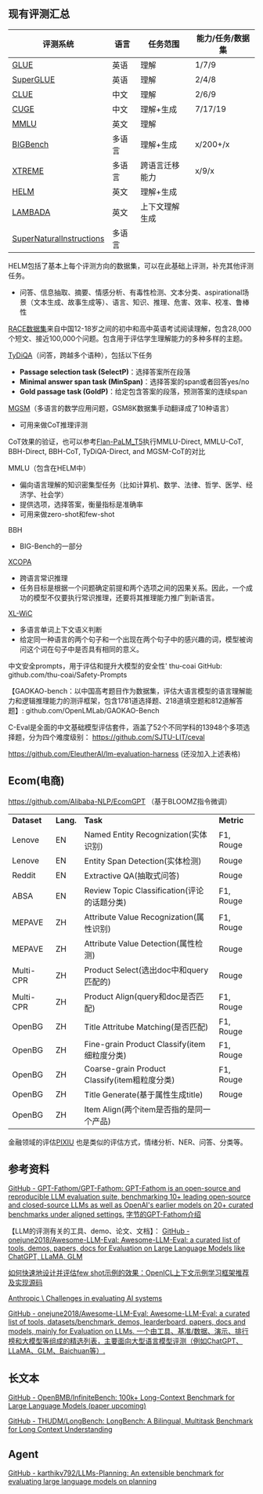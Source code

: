## 现有评测汇总
| 评测系统                            | 语言   | 任务范围       | 能力/任务/数据集 |
| ----------------------------------- | ------ | -------------- | ---------------- |
| [GLUE](GLUE/GLUE.md)                | 英语   | 理解           | 1/7/9            |
| [SuperGLUE](SuperGLUE/SuperGLUE.md) | 英语   | 理解           | 2/4/8            |
| [CLUE](CLUE/CLUE.md)                | 中文   | 理解           | 2/6/9            |
| [CUGE](CUGE/CUGE.md)                | 中文   | 理解+生成      | 7/17/19          |
| [MMLU](MMLU/MMLU.md)                | 英文   | 理解           |                  |
| [BIGBench](BigBench/BIGBench.md)    | 多语言 | 理解+生成      | x/200+/x         |
| [XTREME](XTREME/XTREME.md)          | 多语言 | 跨语言迁移能力 | x/9/x            |
| [HELM](HELM/HELM.md)                | 英文   | 理解+生成      |                  |
| [LAMBADA](LAMBADA/LAMBADA.md)       | 英文   | 上下文理解生成 |                  |
| [SuperNaturalInstructions](NaturalInstructions/SuperNaturalInstructions.md)                                    |   多语言     |                |                  |

HELM包括了基本上每个评测方向的数据集，可以在此基础上评测，补充其他评测任务。
- 问答、信息抽取、摘要、情感分析、有毒性检测、文本分类、aspirational场景（文本生成、故事生成等）、语言、知识、推理、危害、效率、校准、鲁棒性

[RACE数据集](https://www.cs.cmu.edu/~glai1/data/race/)来自中国12-18岁之间的初中和高中英语考试阅读理解，包含28,000个短文、接近100,000个问题。包含用于评估学生理解能力的多种多样的主题。

[TyDiQA](https://github.com/google-research-datasets/tydiqa)（问答，跨越多个语种），包括以下任务
- **Passage selection task (SelectP)**：选择答案所在段落
- **Minimal answer span task (MinSpan)**：选择答案的span或者回答yes/no
- **Gold passage task (GoldP)**：给定包含答案的段落，预测答案的连续span

[MGSM](https://github.com/google-research/url-nlp)（多语言的数学应用问题，GSM8K数据集手动翻译成了10种语言）
- 可用来做CoT推理评测

CoT效果的验证，也可以参考[Flan-PaLM_T5](../Alignment/Flan-PaLM_T5/Flan-PaLM_T5.md)执行MMLU-Direct, MMLU-CoT, BBH-Direct, BBH-CoT, TyDiQA-Direct, and MGSM-CoT的对比

MMLU（包含在HELM中）
- 偏向语言理解的知识密集型任务（比如计算机、数学、法律、哲学、医学、经济学、社会学）
- 提供选项，选择答案，衡量指标是准确率
- 可用来做zero-shot和few-shot

BBH
- BIG-Bench的一部分

[XCOPA](https://github.com/cambridgeltl/xcopa)
- 跨语言常识推理
- 任务目标是根据一个问题确定前提和两个选项之间的因果关系。因此，一个成功的模型不仅要执行常识推理，还要将其推理能力推广到新语言。

[XL-WiC](https://pilehvar.github.io/xlwic/)
- 多语言单词上下文语义判断
- 给定同一种语言的两个句子和一个出现在两个句子中的感兴趣的词，模型被询问这个词在句子中是否具有相同的意义。

中文安全prompts，用于评估和提升大模型的安全性' thu-coai GitHub: github.com/thu-coai/Safety-Prompts

【GAOKAO-bench：以中国高考题目作为数据集，评估大语言模型的语言理解能力和逻辑推理能力的测评框架，包含1781道选择题、218道填空题和812道解答题】: github.com/OpenLMLab/GAOKAO-Bench

C-Eval是全面的中文基础模型评估套件，涵盖了52个不同学科的13948个多项选择题，分为四个难度级别： https://github.com/SJTU-LIT/ceval


https://github.com/EleutherAI/lm-evaluation-harness (还没加入上述表格)

## Ecom(电商)

https://github.com/Alibaba-NLP/EcomGPT （基于BLOOMZ指令微调）

|   |   |   |   |
|---|---|---|---|
|**Dataset**|**Lang.**|**Task**|**Metric**|
|Lenove|EN|Named Entity Recognization(实体识别)|F1, Rouge|
|Lenove|EN|Entity Span Detection(实体检测)|Rouge|
|Reddit|EN|Extractive QA(抽取式问答)|Rouge|
|ABSA|EN|Review Topic Classification(评论的话题分类)|F1, Rouge|
|MEPAVE|ZH|Attribute Value Recognization(属性识别)|F1, Rouge|
|MEPAVE|ZH|Attribute Value Detection(属性检测)|Rouge|
|Multi-CPR|ZH|Product Select(选出doc中和query匹配的)|Rouge|
|Multi-CPR|ZH|Product Align(query和doc是否匹配)|F1, Rouge|
|OpenBG|ZH|Title Attritube Matching(是否匹配)|F1, Rouge|
|OpenBG|ZH|Fine-grain Product Classify(item细粒度分类)|F1, Rouge|
|OpenBG|ZH|Coarse-grain Product Classify(item粗粒度分类)|F1, Rouge|
|OpenBG|ZH|Title Generate(基于属性生成title)|Rouge|
|OpenBG|ZH|Item Align(两个item是否指的是同一个产品)||

金融领域的评估[PIXIU](https://github.com/chancefocus/PIXIU) 也是类似的评估方式，情绪分析、NER、问答、分类等。

## 参考资料

[GitHub - GPT-Fathom/GPT-Fathom: GPT-Fathom is an open-source and reproducible LLM evaluation suite, benchmarking 10+ leading open-source and closed-source LLMs as well as OpenAI's earlier models on 20+ curated benchmarks under aligned settings.](https://github.com/GPT-Fathom/GPT-Fathom)
[字节的GPT-Fathom介绍](https://mp.weixin.qq.com/s/-AWkDzAzoyQNmgYXuC6B4w)


【LLM的评测有关的工具、demo、论文、文档】： [GitHub - onejune2018/Awesome-LLM-Eval: Awesome-LLM-Eval: a curated list of tools, demos, papers, docs for Evaluation on Large Language Models like ChatGPT, LLaMA, GLM](https://github.com/onejune2018/Awesome-LLM-Eval)

[如何快速地设计并评估few shot示例的效果：OpenICL上下文示例学习框架推荐及实现源码](https://mp.weixin.qq.com/s/D2Fbhs13IhpsLyCJoWSwGA)

[Anthropic \\ Challenges in evaluating AI systems](https://www.anthropic.com/index/evaluating-ai-systems)

[GitHub - onejune2018/Awesome-LLM-Eval: Awesome-LLM-Eval: a curated list of tools, datasets/benchmark, demos, learderboard, papers, docs and models, mainly for Evaluation on LLMs. 一个由工具、基准/数据、演示、排行榜和大模型等组成的精选列表，主要面向大型语言模型评测（例如ChatGPT、LLaMA、GLM、Baichuan等）.](https://github.com/onejune2018/Awesome-LLM-Eval/)

## 长文本

[GitHub - OpenBMB/InfiniteBench: 100k+ Long-Context Benchmark for Large Language Models (paper upcoming)](https://github.com/OpenBMB/InfiniteBench)

[GitHub - THUDM/LongBench: LongBench: A Bilingual, Multitask Benchmark for Long Context Understanding](https://github.com/THUDM/LongBench)

## Agent

[GitHub - karthikv792/LLMs-Planning: An extensible benchmark for evaluating large language models on planning](https://github.com/karthikv792/LLMs-Planning)



